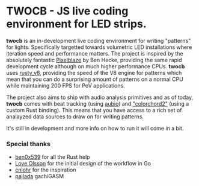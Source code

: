 # TWOCB - JS live coding environment for LED strips.

**twocb** is an in-development live coding environment for writing "patterns" for lights. Specifically targetted towards volumetric LED installations where iteration speed and performance matters. The project is inspired by the absolutely fantastic [Pixelblaze](https://www.bhencke.com/pixelblaze) by Ben Hecke, providing the same rapid development cycle although on much higher performance CPUs. **twocb** uses [rusty_v8](https://github.com/denoland/rusty_v8), providing the speed of the V8 engine for patterns which mean that you can do a surprising amount of patterns on a normal CPU while maintaining 200 FPS for PoV applications.

The project also aims to ship with audio analysis primitives and as of today, **twocb** comes with beat tracking (using [aubio](https://github.com/katyo/aubio-rs)) and ["colorchord2"](https://github.com/cnlohr/colorchord) (using a custom Rust binding). This means that you have access to a rich set of analayzed data sources to draw on for writing patterns.

It's still in development and more info on how to run it will come in a bit.

### Special thanks

-   [ben0x539](https://github.com/ben0x539) for all the Rust help
-   [Love Olsson](https://github.com/loveolsson) for the initial design of the workflow in Go
-   [cnlohr](https://github.com/cnlohr) for the inspiration
-   [pajlada](https://github.com/pajlada) gachiGASM
